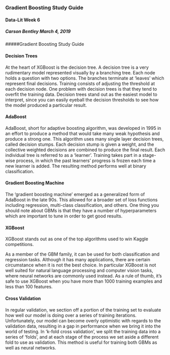 ### Gradient Boosting Study Guide
#### Data-Lit Week 6
##### Carson Bentley       March 4, 2019
#####Gradient Boosting Study Guide

#### Decision Trees

At the heart of XGBoost is the decision tree. A decision tree is a very rudimentary model represented visually by a branching tree. Each node holds a question with two options.  The branches terminate at ‘leaves’ which represent final decisions. Training consists of adjusting the threshold at each decision node. One problem with decision trees is that they tend to overfit the training data. Decision trees stand out as the easiest model to interpret, since you can easily eyeball the decision thresholds to see how the model produced a particular result.

#### AdaBoost

AdaBoost, short for adaptive boosting algorithm, was developed in 1995 in an effort to produce a method that would take many weak hypothesis and produce a strong one. This algorithm uses many single layer decision trees, called decision stumps. Each decision stump is given a weight, and the collective weighted decisions are combined to produce the final result. Each individual tree is referred to as a ‘learner’. Training takes part in a stage-wise process, in which the past learners’ progress is frozen each time a new learner is added. The resulting method performs well at binary classification.

#### Gradient Boosting Machine

The ‘gradient boosting machine’ emerged as a generalized form of AdaBoost in the late 90s. This allowed for a broader set of loss functions including regression, multi-class classification, and others. One thing you should note about GBMs is that they have a number of hyperparameters which are important to tune in order to get good results.

#### XGBoost

XGBoost stands out as one of the top algorithms used to win Kaggle competitions.

As a member of the GBM family, it can be used for both classification and regression tasks. Although it has many applications, there are certain circumstance when it is not the best choice. In particular XGBoost is not well suited for natural language processing and computer vision tasks, where neural networks are commonly used instead. As a rule of thumb, it’s safe to use XGBoost when you have more than 1000 training examples and less than 100 features.

#### Cross Validation

In regular validation, we section off a portion of the training set to evaluate how well our model is doing over a series of training iterations. Unfortunately, our model can become overly optimistic with regards to the validation data, resulting in a gap in performance when we bring it into the world of testing. In ‘k-fold cross validation’, we split the training data into a series of ‘folds’, and at each stage of the process we set aside a different fold to use as validation. This method is useful for training both GBMs as well as neural networks.